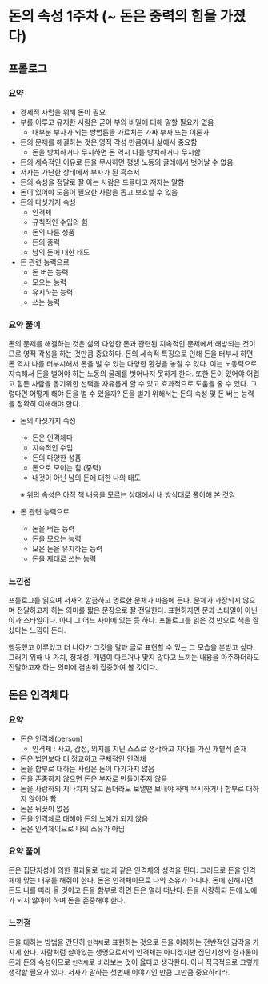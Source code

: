 # 돈의 속성 1주차 (~ 돈은 중력의 힘을 가졌다)

## 프롤로그
### 요약
- 경제적 자립을 위해 돈이 필요
- 부를 이루고 유지한 사람은 굳이 부의 비밀에 대해 말할 필요가 없음
   - 대부분 부자가 되는 방법론을 가르치는 가짜 부자 또는 이론가
- 돈의 문제를 해결하는 것은 영적 각성 만큼이나 삶에서 중요함
   - 돈을 방치하거나 무시하면 돈 역시 나를 방치하거나 무시함
- 돈의 세속적인 이유로 돈을 무시하면 평생 노동의 굴레에서 벗어날 수 없음
- 저자는 가난한 상태에서 부자가 된 흑수저
- 돈의 속성을 정말로 잘 아는 사람은 드믈다고 저자는 말함
- 돈이 있어야 도움이 필요한 사람을 돕고 보호할 수 있음
- 돈의 다섯가지 속성
   - 인격체
   - 규칙적인 수입의 힘
   - 돈의 다른 성품
   - 돈의 중력
   - 남의 돈에 대한 태도
- 돈 관련 능력으로
   - 돈 버는 능력
   - 모으는 능력
   - 유지하는 능력
   - 쓰는 능력

### 요약 풀이
돈의 문제를 해결하는 것은 삶의 다양한 돈과 관련된 지속적인 문제에서 해방되는 것이므로 영적 각성을 하는 것만큼 중요하다.
돈의 세속적 특징으로 인해 돈을 터부시 하면 돈 역시 나를 터부시해서 돈을 벌 수 있는 다양한 환경을 놓칠 수 있다.
이는 노동력으로 지속해서 돈을 벌어야 하는 노동의 굴레를 벗어나지 못하게 한다.
또한 돈이 있어야 어렵고 힘든 사람을 돕기위한 선택을 자유롭게 할 수 있고 효과적으로 도움을 줄 수 있다.
그렇다면 어떻게 해야 돈을 벌 수 있을까? 돈을 벌기 위해서는 돈의 속성 및 돈 버는 능력을 정확히 이해해야 한다.
- 돈의 다섯가지 속성
   - 돈은 인격체다
   - 지속적인 수입
   - 돈의 다양한 성품
   - 돈으로 모이는 힘 (중력)
   - 내것이 아닌 남의 돈에 대한 나의 태도

   ※ 위의 속성은 아직 책 내용을 모르는 상태에서 내 방식대로 풀이해 본 것임

- 돈 관련 능력으로
   - 돈을 버는 능력
   - 돈을 모으는 능력
   - 모은 돈을 유지하는 능력
   - 돈을 제대로 쓰는 능력

### 느낀점
프롤로그를 읽으며 저자의 깔끔하고 명료한 문체가 마음에 든다. 문체가 과장되지 않으며 전달하고자 하는 의미를 짧은 문장으로 잘 전달한다.
표현하자면 문과 스타일이 아닌 이과 스타일이다. 아니 그 어느 사이에 있는 듯 하다.
프롤로그를 읽은 것 만으로 책을 잘 샀다는 느낌이 든다.

행동했고 이루었고 더 나아가 그것을 말과 글로 표현할 수 있는 그 모습을 본받고 싶다. 그러기 위해 내 가치, 정체성, 개념이 다르거나 맞지 않다고 느끼는 내용을 마주하더라도
전달하고자 하는 의미에 겸손히 집중하여 볼 것이다.


## 돈은 인격체다
### 요약
- 돈은 인격체(person)
   - 인격체 : 사고, 감정, 의지를 지닌 스스로 생각하고 자아를 가진 개별적 존재
- 돈은 법인보다 더 정교하고 구체적인 인격체
- 돈을 함부로 대하는 사람은 돈이 다가가지 않음
- 돈을 존중하지 않으면 돈은 부자로 만들어주지 않음
- 돈을 사랑하되 지나치지 않고 품더라도 보낼땐 보내야 하며 무시하거나 함부로 대하지 않아야 함
- 돈은 뒤끗이 없음
- 돈을 인격체로 대해야 돈의 노예가 되지 않음
- 돈은 인격체이므로 나의 소유가 아님

### 요약 풀이
돈은 집단지성에 의한 결과물로 `법인`과 같은 인격체의 성격을 띈다. 그러므로 돈을 인격체에 맞는 대우를 해줘야 한다.
돈은 인격체이므로 나의 소유가 아니다. 돈에 친해지면 돈도 나를 따라 올 것이고 돈을 함부로 하면 돈은 멀리 떠난다.
돈을 사랑하되 돈에 노예가 되지 않아야 하며 돈을 존중해야 한다.

### 느낀점
돈을 대하는 방법을 간단히 `인격체`로 표현하는 것으로 돈을 이해하는 전반적인 감각을 가지게 한다. 사람처럼 살아있는 생명으로서의 인격체는 아니겠지만 집단지성의 결과물이 돈과 돈의 속성이므로 `인격체`로 바라보는 것이 옳다고 생각한다.
아니 적극적으로 그렇게 생각할 필요가 있다. 저자가 말하는 첫번째 이야기인 만큼 그만큼 중요하리라.

